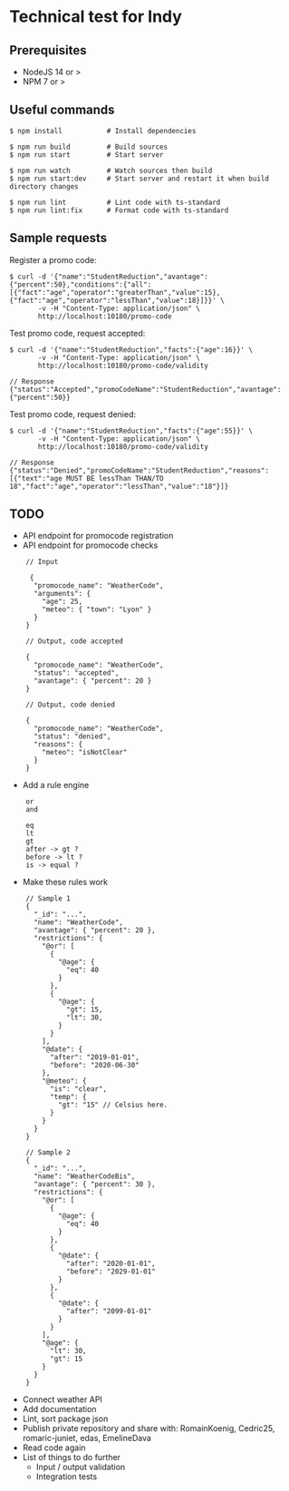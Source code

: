 # Technical test for Indy


## Prerequisites

- NodeJS 14 or >
- NPM 7 or > 


## Useful commands

    $ npm install           # Install dependencies
    
    $ npm run build         # Build sources
    $ npm run start         # Start server
    
    $ npm run watch         # Watch sources then build
    $ npm run start:dev     # Start server and restart it when build directory changes

    $ npm run lint          # Lint code with ts-standard      
    $ npm run lint:fix      # Format code with ts-standard


## Sample requests

Register a promo code:  

    $ curl -d '{"name":"StudentReduction","avantage":{"percent":50},"conditions":{"all":[{"fact":"age","operator":"greaterThan","value":15},{"fact":"age","operator":"lessThan","value":18}]}}' \
           -v -H "Content-Type: application/json" \
           http://localhost:10180/promo-code


Test promo code, request accepted:    

    $ curl -d '{"name":"StudentReduction","facts":{"age":16}}' \
           -v -H "Content-Type: application/json" \
           http://localhost:10180/promo-code/validity

    // Response
    {"status":"Accepted","promoCodeName":"StudentReduction","avantage":{"percent":50}}


Test promo code, request denied:    

    $ curl -d '{"name":"StudentReduction","facts":{"age":55}}' \
           -v -H "Content-Type: application/json" \
           http://localhost:10180/promo-code/validity

    // Response
    {"status":"Denied","promoCodeName":"StudentReduction","reasons":[{"text":"age MUST BE lessThan THAN/TO 18","fact":"age","operator":"lessThan","value":"18"}]}


## TODO

- API endpoint for promocode registration
- API endpoint for promocode checks
```
    // Input
    
     {
      "promocode_name": "WeatherCode",
      "arguments": {
        "age": 25,
        "meteo": { "town": "Lyon" }
      }
    }

    // Output, code accepted
    
    {
      "promocode_name": "WeatherCode",
      "status": "accepted",
      "avantage": { "percent": 20 }
    }
    
    // Output, code denied
    
    {
      "promocode_name": "WeatherCode",
      "status": "denied",
      "reasons": {
        "meteo": "isNotClear"
      }
    }
```
- Add a rule engine
```
    or
    and
    
    eq
    lt
    gt
    after -> gt ?
    before -> lt ?
    is -> equal ?
```
- Make these rules work
```
    // Sample 1
    {
      "_id": "...",
      "name": "WeatherCode",
      "avantage": { "percent": 20 },
      "restrictions": {
        "@or": [
          {
            "@age": {
              "eq": 40
            }
          },
          {
            "@age": {
              "gt": 15,
              "lt": 30,
            }
          }
        ],
        "@date": {
          "after": "2019-01-01",
          "before": "2020-06-30"
        },
        "@meteo": {
          "is": "clear",
          "temp": {
            "gt": "15" // Celsius here.
          }
        }
      }
    }
    
    // Sample 2
    {
      "_id": "...",
      "name": "WeatherCodeBis",
      "avantage": { "percent": 30 },
      "restrictions": {
        "@or": [
          {
            "@age": {
              "eq": 40
            }
          },
          {
            "@date": {
              "after": "2020-01-01",
              "before": "2029-01-01"
            }
          },
          {
            "@date": {
              "after": "2099-01-01"
            }
          }
        ],
        "@age": {
          "lt": 30,
          "gt": 15
        }
      }
    }
```
- Connect weather API
- Add documentation
- Lint, sort package json
- Publish private repository and share with: RomainKoenig, Cedric25, romaric-juniet, edas, EmelineDava
- Read code again
- List of things to do further
  - Input / output validation
  - Integration tests

